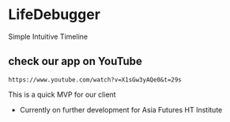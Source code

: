 # LifeDebugger
Simple Intuitive Timeline


## check our app on YouTube
```
https://www.youtube.com/watch?v=X1sGw3yAQe0&t=29s
```

This is a quick MVP for our client
* Currently on further development for Asia Futures HT Institute

